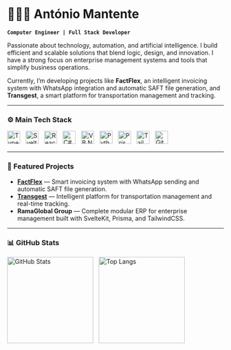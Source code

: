 # 👨🏽‍💻 António Mantente

**`Computer Engineer | Full Stack Developer`**

Passionate about technology, automation, and artificial intelligence. I build efficient and scalable solutions that blend logic, design, and innovation. I have a strong focus on enterprise management systems and tools that simplify business operations.  

Currently, I’m developing projects like **FactFlex**, an intelligent invoicing system with WhatsApp integration and automatic SAFT file generation, and **Transgest**, a smart platform for transportation management and tracking.  

---

### ⚙️ Main Tech Stack

<img align="left" alt="TypeScript" title="TypeScript" width="30px" style="padding-right:10px;" src="https://cdn.jsdelivr.net/gh/devicons/devicon@latest/icons/typescript/typescript-original.svg" />
<img align="left" alt="Svelte" title="Svelte" width="30px" style="padding-right:10px;" src="https://cdn.jsdelivr.net/gh/devicons/devicon@latest/icons/svelte/svelte-original.svg" />
<img align="left" alt="React" title="React" width="30px" style="padding-right:10px;" src="https://cdn.jsdelivr.net/gh/devicons/devicon@latest/icons/react/react-original.svg" />
<img align="left" alt="C#" title="C#" width="30px" style="padding-right:10px;" src="https://cdn.jsdelivr.net/gh/devicons/devicon@latest/icons/csharp/csharp-original.svg" />
<img align="left" alt="VB.NET" title="VB.NET" width="30px" style="padding-right:10px;" src="https://cdn.jsdelivr.net/gh/devicons/devicon@latest/icons/dot-net/dot-net-original.svg" />
<img align="left" alt="Python" title="Python" width="30px" style="padding-right:10px;" src="https://cdn.jsdelivr.net/gh/devicons/devicon@latest/icons/python/python-original.svg" />
<img align="left" alt="Prisma" title="Prisma ORM" width="30px" style="padding-right:10px;" src="https://cdn.jsdelivr.net/gh/devicons/devicon@latest/icons/prisma/prisma-original.svg" />
<img align="left" alt="Tailwind" title="TailwindCSS" width="30px" style="padding-right:10px;" src="https://cdn.jsdelivr.net/gh/devicons/devicon@latest/icons/tailwindcss/tailwindcss-original.svg" />
<img align="left" alt="Git" title="Git" width="30px" style="padding-right:10px;" src="https://cdn.jsdelivr.net/gh/devicons/devicon@latest/icons/git/git-original.svg" />

<br/>
<br/>

---

### 🚀 Featured Projects

- **[FactFlex](https://github.com/anvimaa/factflex)** — Smart invoicing system with WhatsApp sending and automatic SAFT file generation.  
- **[Transgest](https://github.com/anvimaa/transgest)** — Intelligent platform for transportation management and real-time tracking.  
- **RamaGlobal Group** — Complete modular ERP for enterprise management built with SvelteKit, Prisma, and TailwindCSS.  

---

### 📊 GitHub Stats

<p>
  <img 
    align="left" 
    alt="GitHub Stats" 
    height="200" 
    style="padding-right:10px;" 
    src="https://github-readme-stats.vercel.app/api?username=anvimaa&show_icons=true&theme=tokyonight&include_all_commits=true&locale=en" 
  />
  <img 
    align="left" 
    alt="Top Langs" 
    height="200" 
    src="https://github-readme-stats.vercel.app/api/top-langs/?username=anvimaa&theme=tokyonight&layout=compact&custom_title=Technologies&langs_count=9" 
  />
</p>
